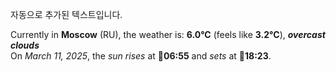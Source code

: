 
자동으로 추가된 텍스트입니다.

<!--START_SECTION:weather:moscow-->
Currently in **Moscow** (RU), the weather is: **6.0°C** (feels like **3.2°C**), ***overcast clouds***<br/>
On *March 11, 2025*, the *sun rises* at 🌅**06:55** and *sets* at 🌇**18:23**.
<!--END_SECTION:weather-->
